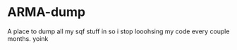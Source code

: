 # ARMA-dump
A place to dump all my sqf stuff in so i stop looohsing my code every couple months. yoink
